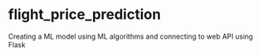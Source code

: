 # flight_price_prediction
Creating a ML model using ML algorithms and connecting to web API using Flask
